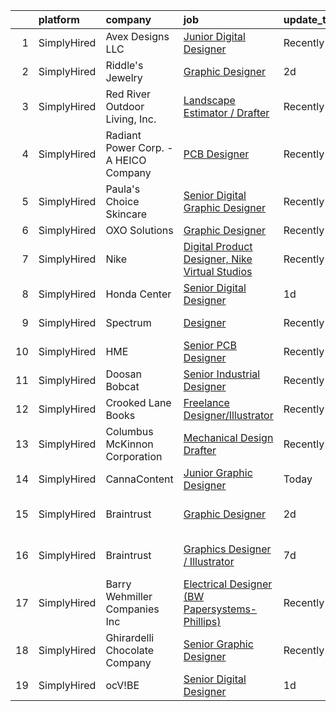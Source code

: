 

|    | platform    | company                               | job                                                                                                                                                         | update_time   | location          |
|---:|:------------|:--------------------------------------|:------------------------------------------------------------------------------------------------------------------------------------------------------------|:--------------|:------------------|
|  1 | SimplyHired | Avex Designs LLC                      | [Junior Digital Designer](https://www.simplyhired.com/job/-74LSMpVWwq90Q0qk7gYmaLHecG-Fj01940sPSsfvVIRck3_Oo97mg?q=digital+designer)                        | Recently      | Remote            |
|  2 | SimplyHired | Riddle's Jewelry                      | [Graphic Designer](https://www.simplyhired.com/job/63fj4dRHvIgr4WVZ6IpxHH8xWQsbBWaTk-cvH0piyIFM3ZNtTUNgBQ?q=digital+designer)                               | 2d            | Rapid City, SD    |
|  3 | SimplyHired | Red River Outdoor Living, Inc.        | [Landscape Estimator / Drafter](https://www.simplyhired.com/job/3FZw0I5Vdng0MfFrDbPuDx0Wby4ciLDRv9D1qafryf1OcAxpYxsqfQ?q=digital+designer)                  | Recently      | Paris, TX         |
|  4 | SimplyHired | Radiant Power Corp. - A HEICO Company | [PCB Designer](https://www.simplyhired.com/job/llxJEoq5kUHD5960PjvGjAdRqAxkeWk8P74NRugUPGIl8pfjT75Daw?q=digital+designer)                                   | Recently      | Sarasota, FL      |
|  5 | SimplyHired | Paula's Choice Skincare               | [Senior Digital Graphic Designer](https://www.simplyhired.com/job/bijPNlFtUhpXGfL_ZQ6SQODWWALt2m7wiFeB_8sd1fiSpeSnzqA_1Q?q=digital+designer)                | Recently      | Seattle, WA       |
|  6 | SimplyHired | OXO Solutions                         | [Graphic Designer](https://www.simplyhired.com/job/BXUyWLRJM5GqlXxmpwBw-g_A_qs7M6-f7IDZTvQqqHxFROKtKw3p1Q?q=digital+designer)                               | Recently      | Adobe, AZ         |
|  7 | SimplyHired | Nike                                  | [Digital Product Designer, Nike Virtual Studios](https://www.simplyhired.com/job/AqMYh3RHe9_nPkvM1-BomXGyNXG_O6mnYm_Nx7olzLc2V8Ucx8SwXg?q=digital+designer) | Recently      | Los Angeles, CA   |
|  8 | SimplyHired | Honda Center                          | [Senior Digital Designer](https://www.simplyhired.com/job/sMONFAxt3U47KWbDxPIjUb6vRFAA6G26CzqYZELf9iFTc_MQ-G8ong?q=digital+designer)                        | 1d            | California        |
|  9 | SimplyHired | Spectrum                              | [Designer](https://www.simplyhired.com/job/0dSRwgiXxQPjWjyLX_OMl6rq3kiiFtiDoS0sMFYFBGWHDcXWqpvRNw?q=digital+designer)                                       | Recently      | Traverse City, MI |
| 10 | SimplyHired | HME                                   | [Senior PCB Designer](https://www.simplyhired.com/job/nqZYzdud9EeFrQKwtRSj6VV5mSNWh63v2D5ulaKUGuLXMapYJsNVsg?q=digital+designer)                            | Recently      | Carlsbad, CA      |
| 11 | SimplyHired | Doosan Bobcat                         | [Senior Industrial Designer](https://www.simplyhired.com/job/t9gcUVNdYD9rFUci2nWQrqisloKpJ2SLm-MKmhdUTxyG4kpTA2nF5A?q=digital+designer)                     | Recently      | Bismarck, ND      |
| 12 | SimplyHired | Crooked Lane Books                    | [Freelance Designer/Illustrator](https://www.simplyhired.com/job/UhExaaYu1t4V71-D418Rl8bP7ITf3P-8-IaObyNXzN5HjI7MoCcq4w?q=digital+designer)                 | Recently      | Remote            |
| 13 | SimplyHired | Columbus McKinnon Corporation         | [Mechanical Design Drafter](https://www.simplyhired.com/job/C0-8XtT43LWm1Rikbh1kYdRBj_iuEMxw0QdVpWyS39ymX__28t1v7A?q=digital+designer)                      | Recently      | Hammonton, NJ     |
| 14 | SimplyHired | CannaContent                          | [Junior Graphic Designer](https://www.simplyhired.com/job/p9nNWjAmQPTExnvc3op4nCqhgtpwUHmCsuqFwfwdp_YXfgooLYmfzA?q=digital+designer)                        | Today         | Remote            |
| 15 | SimplyHired | Braintrust                            | [Graphic Designer](https://www.simplyhired.com/job/RlxLImgfLURWtN2qG6eTeGnymXhnFpFEQsnu0u7U6pLdAOa3AtQoOA?q=digital+designer)                               | 2d            | San Francisco, CA |
| 16 | SimplyHired | Braintrust                            | [Graphics Designer / Illustrator](https://www.simplyhired.com/job/nMTCS0NCGqQ5zPdR-AEoJpjf40FYVaJ3hEZVpXM-jWB8cokkVzYtJA?q=digital+designer)                | 7d            | San Francisco, CA |
| 17 | SimplyHired | Barry Wehmiller Companies Inc         | [Electrical Designer (BW Papersystems-Phillips)](https://www.simplyhired.com/job/55j7_3TMLgwJVam74hs5kK7NIU0sDNmeWB9PyyGuKZ2iSopf5No1zg?q=digital+designer) | Recently      | Phillips, WI      |
| 18 | SimplyHired | Ghirardelli Chocolate Company         | [Senior Graphic Designer](https://www.simplyhired.com/job/INZj1RwZuVtR5dWO0moJTYfQh93qPwaJ9-z_GSOgfq0IwO3ogwHI5g?q=digital+designer)                        | Recently      | San Leandro, CA   |
| 19 | SimplyHired | ocV!BE                                | [Senior Digital Designer](https://www.simplyhired.com/job/gvxxyT47ytY4eangyiPSDk4ur0ghtf59ehEr61pyt1dXW59SRNIEog?q=digital+designer)                        | 1d            | California        |